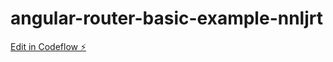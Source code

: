 # angular-router-basic-example-nnljrt

[Edit in Codeflow ⚡️](https://stackblitz.com/~/github.com/theanuraggupta/angular-router-basic-example-nnljrt)